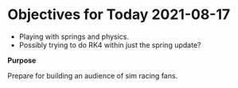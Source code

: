 # Objectives for Today 2021-08-17

- Playing with springs and physics.
- Possibly trying to do RK4 within just the spring update?

**Purpose**

Prepare for building an audience of sim racing fans.
